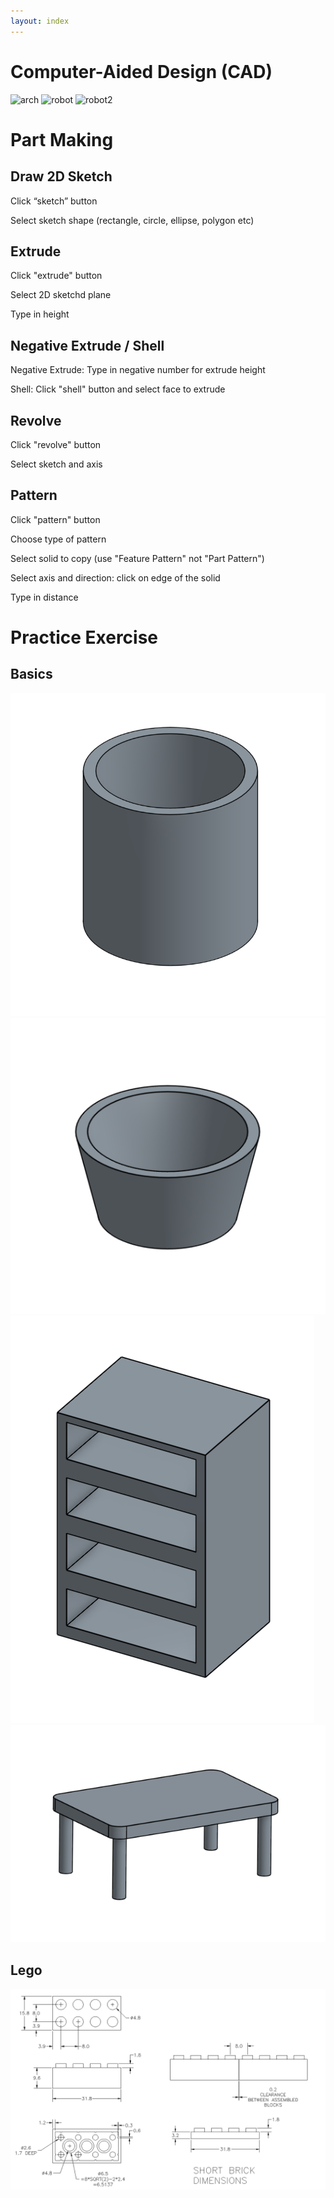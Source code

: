 ```yaml
---
layout: index
---
```


# Computer-Aided Design (CAD)

![arch](images/cad_arch.png)
![robot](images/cad_robot.png)
![robot2](images/cad_real_robot.png)

# Part Making

## Draw 2D Sketch

Click “sketch” button

Select sketch shape (rectangle, circle, ellipse, polygon etc)

## Extrude

Click "extrude" button

Select 2D sketchd plane

Type in height

## Negative Extrude / Shell

Negative Extrude: Type in negative number for extrude height

Shell: Click "shell" button and select face to extrude

## Revolve

Click "revolve" button

Select sketch and axis

## Pattern

Click "pattern" button

Choose type of pattern

Select solid to copy (use "Feature Pattern" not "Part Pattern")

Select axis and direction: click on edge of the solid

Type in distance

# Practice Exercise

## Basics

![cup1](images/cup1.png)
![cup2](images/cup2.png)
![shelf](images/shelf.png)
![desk](images/desk.png)

## Lego

![lego dimension image](images/lego.png)

